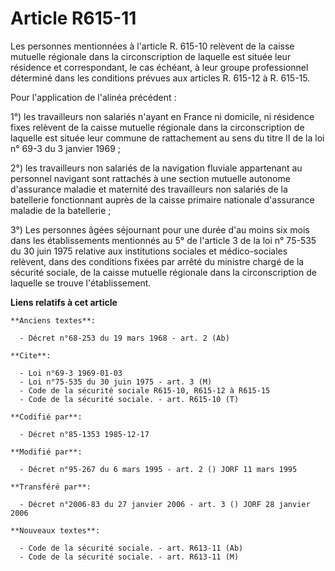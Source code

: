 # Article R615-11

Les personnes mentionnées à l'article R. 615-10 relèvent de la caisse mutuelle régionale dans la circonscription de laquelle
est située leur résidence et correspondant, le cas échéant, à leur groupe professionnel déterminé dans les conditions prévues
aux articles R. 615-12 à R. 615-15. 

Pour l'application de l'alinéa précédent : 

1°) les travailleurs non salariés n'ayant en France ni domicile, ni résidence fixes relèvent de la caisse mutuelle régionale
dans la circonscription de laquelle est située leur commune de rattachement au sens du titre II de la loi n° 69-3 du 3
janvier 1969 ; 

2°) les travailleurs non salariés de la navigation fluviale appartenant au personnel navigant sont rattachés à une section
mutuelle autonome d'assurance maladie et maternité des travailleurs non salariés de la batellerie fonctionnant auprès de la
caisse primaire nationale d'assurance maladie de la batellerie ;

3°) Les personnes âgées séjournant pour une durée d'au moins six mois dans les établissements mentionnés au 5° de l'article 3
de la loi n° 75-535 du 30 juin 1975 relative aux institutions sociales et médico-sociales relèvent, dans des conditions
fixées par arrêté du ministre chargé de la sécurité sociale, de la caisse mutuelle régionale dans la circonscription de
laquelle se trouve l'établissement.

**Liens relatifs à cet article**

	**Anciens textes**:

	  - Décret n°68-253 du 19 mars 1968 - art. 2 (Ab)

	**Cite**:

	  - Loi n°69-3 1969-01-03
	  - Loi n°75-535 du 30 juin 1975 - art. 3 (M)
	  - Code de la sécurité sociale R615-10, R615-12 à R615-15
	  - Code de la sécurité sociale. - art. R615-10 (T)

	**Codifié par**:

	  - Décret n°85-1353 1985-12-17

	**Modifié par**:

	  - Décret n°95-267 du 6 mars 1995 - art. 2 () JORF 11 mars 1995

	**Transféré par**:

	  - Décret n°2006-83 du 27 janvier 2006 - art. 3 () JORF 28 janvier 2006

	**Nouveaux textes**:

	  - Code de la sécurité sociale. - art. R613-11 (Ab)
	  - Code de la sécurité sociale. - art. R613-11 (M)
